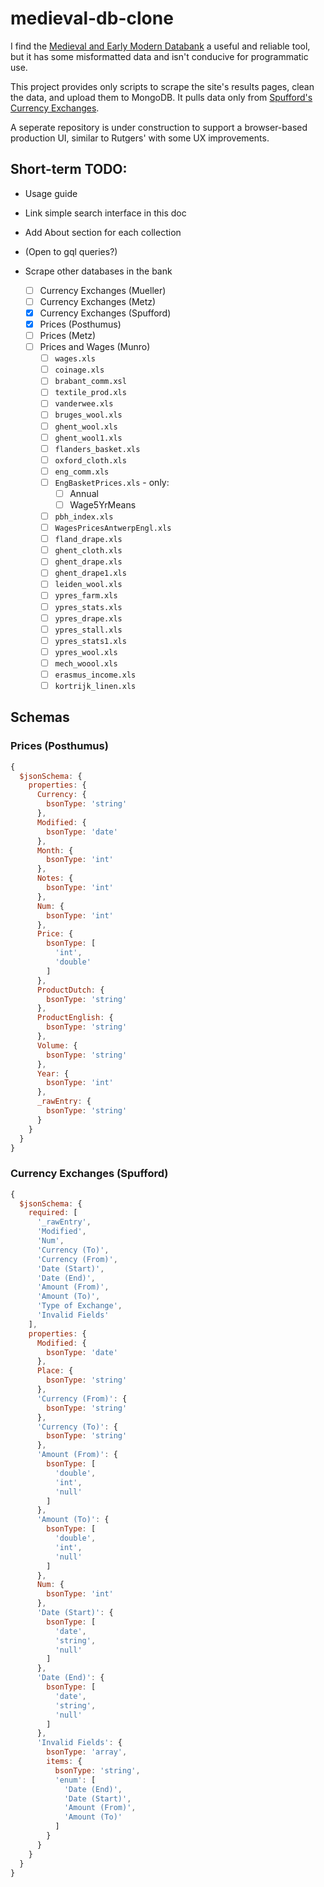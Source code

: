 # medieval-db-clone

I find the [Medieval and Early Modern Databank](http://www2.scc.rutgers.edu/memdb/) a useful and reliable tool, but it has some misformatted data and isn't conducive for programmatic use.

This project provides only scripts to scrape the site's results pages, clean the data, and upload them to MongoDB. It pulls data only from [Spufford's Currency Exchanges](http://www2.scc.rutgers.edu/memdb/search_form_spuf.php).

A seperate repository is under construction to support a browser-based production UI, similar to Rutgers' with some UX improvements.

## Short-term TODO:

- Usage guide
- Link simple search interface in this doc
- Add About section for each collection
- (Open to gql queries?)
- Scrape other databases in the bank

  - [ ] Currency Exchanges (Mueller)
  - [ ] Currency Exchanges (Metz)
  - [x] Currency Exchanges (Spufford)
  - [x] Prices (Posthumus)
  - [ ] Prices (Metz)
  - [ ] Prices and Wages (Munro)
    - [ ] `wages.xls`
    - [ ] `coinage.xls`
    - [ ] `brabant_comm.xsl`
    - [ ] `textile_prod.xls`
    - [ ] `vanderwee.xls`
    - [ ] `bruges_wool.xls`
    - [ ] `ghent_wool.xls`
    - [ ] `ghent_wool1.xls`
    - [ ] `flanders_basket.xls`
    - [ ] `oxford_cloth.xls`
    - [ ] `eng_comm.xls`
    - [ ] `EngBasketPrices.xls` - only:
      - [ ] Annual
      - [ ] Wage5YrMeans
    - [ ] `pbh_index.xls`
    - [ ] `WagesPricesAntwerpEngl.xls`
    - [ ] `fland_drape.xls`
    - [ ] `ghent_cloth.xls`
    - [ ] `ghent_drape.xls`
    - [ ] `ghent_drape1.xls`
    - [ ] `leiden_wool.xls`
    - [ ] `ypres_farm.xls`
    - [ ] `ypres_stats.xls`
    - [ ] `ypres_drape.xls`
    - [ ] `ypres_stall.xls`
    - [ ] `ypres_stats1.xls`
    - [ ] `ypres_wool.xls`
    - [ ] `mech_woool.xls`
    - [ ] `erasmus_income.xls`
    - [ ] `kortrijk_linen.xls`

## Schemas

### Prices (Posthumus)

```js
{
  $jsonSchema: {
    properties: {
      Currency: {
        bsonType: 'string'
      },
      Modified: {
        bsonType: 'date'
      },
      Month: {
        bsonType: 'int'
      },
      Notes: {
        bsonType: 'int'
      },
      Num: {
        bsonType: 'int'
      },
      Price: {
        bsonType: [
          'int',
          'double'
        ]
      },
      ProductDutch: {
        bsonType: 'string'
      },
      ProductEnglish: {
        bsonType: 'string'
      },
      Volume: {
        bsonType: 'string'
      },
      Year: {
        bsonType: 'int'
      },
      _rawEntry: {
        bsonType: 'string'
      }
    }
  }
}
```

### Currency Exchanges (Spufford)

```js
{
  $jsonSchema: {
    required: [
      '_rawEntry',
      'Modified',
      'Num',
      'Currency (To)',
      'Currency (From)',
      'Date (Start)',
      'Date (End)',
      'Amount (From)',
      'Amount (To)',
      'Type of Exchange',
      'Invalid Fields'
    ],
    properties: {
      Modified: {
        bsonType: 'date'
      },
      Place: {
        bsonType: 'string'
      },
      'Currency (From)': {
        bsonType: 'string'
      },
      'Currency (To)': {
        bsonType: 'string'
      },
      'Amount (From)': {
        bsonType: [
          'double',
          'int',
          'null'
        ]
      },
      'Amount (To)': {
        bsonType: [
          'double',
          'int',
          'null'
        ]
      },
      Num: {
        bsonType: 'int'
      },
      'Date (Start)': {
        bsonType: [
          'date',
          'string',
          'null'
        ]
      },
      'Date (End)': {
        bsonType: [
          'date',
          'string',
          'null'
        ]
      },
      'Invalid Fields': {
        bsonType: 'array',
        items: {
          bsonType: 'string',
          'enum': [
            'Date (End)',
            'Date (Start)',
            'Amount (From)',
            'Amount (To)'
          ]
        }
      }
    }
  }
}
```
